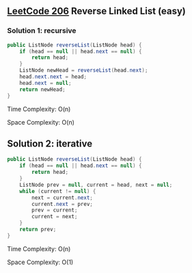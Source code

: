 ## [LeetCode 206](https://leetcode.com/problems/reverse-linked-list/) Reverse Linked List (easy)



### Solution 1: recursive

```java
public ListNode reverseList(ListNode head) {
    if (head == null || head.next == null) {
        return head;
    }
    ListNode newHead = reverseList(head.next);
    head.next.next = head;
    head.next = null;
    return newHead;
}
```

Time Complexity: O(n)

Space Complexity: O(n)

## Solution 2: iterative

```java
public ListNode reverseList(ListNode head) {
    if (head == null || head.next == null) {
        return head;
    }
    ListNode prev = null, current = head, next = null;
    while (current != null) {
        next = current.next;
        current.next = prev;
        prev = current;
        current = next;
    }
    return prev;
}
```

Time Complexity: O(n)

Space Complexity: O(1)